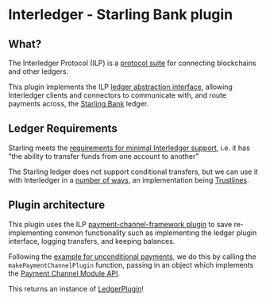 # Interledger - Starling Bank plugin

## What?

The Interledger Protocol (ILP) is a [protocol suite](https://github.com/interledger/rfcs/blob/master/0001-interledger-architecture/0001-interledger-architecture.md#interledger-protocol-suite) for connecting blockchains and other ledgers.

This plugin implements the ILP [ledger abstraction interface](https://github.com/interledger/rfcs/blob/master/0004-ledger-plugin-interface/0004-ledger-plugin-interface.md), allowing Interledger clients and connectors to communicate with, and route payments across, the [Starling Bank](https://www.starlingbank.com/) ledger.



## Ledger Requirements

Starling meets the [requirements for minimal Interledger support](https://github.com/interledger/rfcs/blob/master/0017-ledger-requirements/0017-ledger-requirements.md#minimal-support), i.e. it has "the ability to transfer funds from one account to another"

The Starling ledger does not support conditional transfers, but we can use it with Interledger in a [number of ways](https://github.com/interledger/rfcs/blob/master/0017-ledger-requirements/0017-ledger-requirements.md#appendix-a-holds-without-native-ledger-support), an implementation being [Trustlines](https://github.com/interledger/rfcs/blob/master/0022-hashed-timelock-agreements/0022-hashed-timelock-agreements.md#trustlines).



## Plugin architecture

This plugin uses the ILP [payment-channel-framework plugin](https://github.com/interledgerjs/ilp-plugin-payment-channel-framework) to save re-implementing common functionality such as implementing the ledger plugin interface, logging transfers, and keeping balances.

Following the [example for unconditional payments](https://github.com/interledgerjs/ilp-plugin-payment-channel-framework#example-code-with-unconditional-payment-based-settlement), we do this by calling the `makePaymentChannelPlugin` function, passing in an object which implements the [Payment Channel Module API](https://github.com/interledgerjs/ilp-plugin-payment-channel-framework#payment-channel-module-api).

This returns an instance of [LedgerPlugin](https://github.com/interledger/rfcs/blob/master/0004-ledger-plugin-interface/0004-ledger-plugin-interface.md#class-ledgerplugin)!